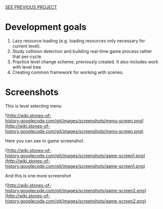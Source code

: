 [SEE PREVIOUS PROJECT](http://sdatetris.googlecode.com/)

# Development goals #
  1. Lazy resource loading (e.g. loading resources only necessary for current level).
  1. Study collision detection and building real-time game process rather that per-cycle.
  1. Practice level change scheme, previously created. It also includes work with level  tree.
  1. Creating common framework for working with scenes.

# Screenshots #
This is level selecting menu

![http://wiki.stones-of-history.googlecode.com/git/images/screenshots/menu-screen.png](http://wiki.stones-of-history.googlecode.com/git/images/screenshots/menu-screen.png)

Here you can see in-game screenshot.

![http://wiki.stones-of-history.googlecode.com/git/images/screenshots/game-screen1.png](http://wiki.stones-of-history.googlecode.com/git/images/screenshots/game-screen1.png)

And this is one more screenshot

![http://wiki.stones-of-history.googlecode.com/git/images/screenshots/game-screen2.png](http://wiki.stones-of-history.googlecode.com/git/images/screenshots/game-screen2.png)